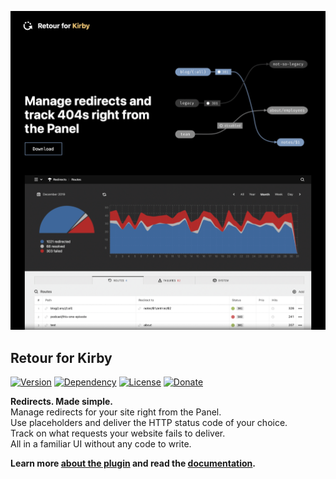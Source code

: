 [![Screenshot](screenshot.png)](https://distantnative.com/retour)

## Retour for Kirby

[![Version](https://img.shields.io/badge/release-3.0.1-4271ae.svg?style=for-the-badge)](https://github.com/distantnative/retour-for-kirby/releases)
[![Dependency](https://img.shields.io/badge/kirby-3.5.0-cca000.svg?style=for-the-badge)](https://getkirby.com/)
[![License](https://img.shields.io/badge/license-MIT-7ea328.svg?style=for-the-badge)](https://opensource.org/licenses/MIT)
[![Donate](https://img.shields.io/badge/support-donate-c82829.svg?style=for-the-badge)](https://paypal.me/distantnative)

**Redirects. Made simple.**  
Manage redirects for your site right from the Panel.  
Use placeholders and deliver the HTTP status code of your choice.  
Track on what requests your website fails to deliver.  
All in a familiar UI without any code to write.  

**Learn more [about the plugin](https://distantnative.com/retour) and read the [documentation](https://distantnative.com/retour/docs).**
